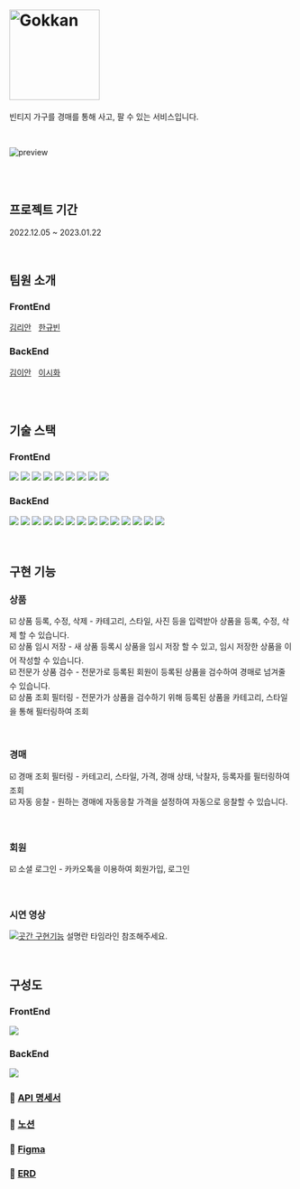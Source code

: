 # <img src="https://user-images.githubusercontent.com/78466780/213652916-5df85e69-d76a-459b-9452-7d0584e7e55b.png" alt="Gokkan" width="160px">

빈티지 가구를 경매를 통해 사고, 팔 수 있는 서비스입니다.

</br>

![preview](https://github.com/lianKim/gokkan/assets/97217822/23e7992c-0dc8-4a61-b590-794986da7edc)

</br>

</br>

## 프로젝트 기간

2022.12.05 ~ 2023.01.22

</br>

## 팀원 소개

<h3>FrontEnd</h3>

[김리안](https://github.com/lianKim)ㅤ[한규빈](https://github.com/kyubhinhan)

<h3>BackEnd</h3>

[김이안](https://github.com/kormeian)ㅤ[이시화](https://github.com/roomdoor)

</br>

</br>

## 기술 스택

<section>
    <h3>FrontEnd</h3>
<div>
    <img src="https://img.shields.io/badge/HTML5-E34F26?&style=flat-square&logo=html5&logoColor=white">
    <img src="https://img.shields.io/badge/CSS-1572B6?&style=flat-square&logo=css3&logoColor=white">
    <img src="https://img.shields.io/badge/Typescript-3178C6?&style=flat-square&logo=typescript&logoColor=white">
    <img src="https://img.shields.io/badge/Vite-646CFF?&style=flat-square&logo=vite&logoColor=white">
    <img src="https://img.shields.io/badge/React-61DAFB?&style=flat-square&logo=react&logoColor=white">
    <img src="https://img.shields.io/badge/Styled Component-DB7093?&style=flat-square&logo=styledcomponents&logoColor=white">
    <img src="https://img.shields.io/badge/Jotai-lightgrey?&style=flat-square&logo=jotai&logoColor=white">
    <img src="https://img.shields.io/badge/Github Actions-2088FF?&style=flat-square&logo=githubactions&logoColor=white">
    <img src="https://img.shields.io/badge/Amazon S3-569A31?&style=flat-square&logo=amazons3&logoColor=white">
</div>
    <h3>BackEnd</h3>
<div>
    <img src="https://img.shields.io/badge/Java-ED8B00?style=flat-square&logo=coffeeScript&logoColor=white">
    <img src="https://img.shields.io/badge/Spring%20Boot-6DB33F?style=flat-square&logo=springBoot&logoColor=white">
    <img src="https://img.shields.io/badge/Spring%20Security-6DB33F?style=flat-sqaure&logo=springSecurity&logoColor=white">
    <img src="https://img.shields.io/badge/Spring%20Data%20Jpa-6DB33F?style=flat-sqaure&logoColor=white">
    <img src="https://img.shields.io/badge/OAuth2-EC1C24?style=flat-sqaure&logoColor=white">
    <img src="https://img.shields.io/badge/QueryDsl-5d9bb9?style=flat-sqaure&logoColor=white">
    <img src="https://img.shields.io/badge/MySQL-4479A1?style=flat-sqaure&logo=MySQL&logoColor=white">
    <img src="https://img.shields.io/badge/Redis-DC382D?style=flat-sqaure&logo=Redis&logoColor=white">
    <img src="https://img.shields.io/badge/Json%20Web%20Token-442e2e?style=flat-sqaure&logo=jSONWebTokens&logoColor=white">
    <img src="https://img.shields.io/badge/Swagger-85EA2D?style=flat-sqaure&logo=swagger&logoColor=white">
    <img src="https://img.shields.io/badge/-SockJS-lightgrey?style=flat-sqaure&logoColor=white">
    <img src="https://img.shields.io/badge/Stomp-3b5c6b?style=flat-sqaure&logoColor=white">
    <img src="https://img.shields.io/badge/Docker-2496ED?style=flat-sqaure&logo=Docker&logoColor=white">
    <img src="https://img.shields.io/badge/Jenkins-D24939?style=flat-sqaure&logo=Jenkins&logoColor=white">
</div>
</section>

</br>

</br>

## 구현 기능

### 상품

☑️ 상품 등록, 수정, 삭제 - 카테고리, 스타일, 사진 등을 입력받아 상품을 등록, 수정, 삭제 할 수 있습니다.</br>
☑️ 상품 임시 저장 - 새 상품 등록시 상품을 임시 저장 할 수 있고, 임시 저장한 상품을 이어 작성할 수 있습니다.</br>
☑️ 전문가 상품 검수 - 전문가로 등록된 회원이 등록된 상품을 검수하여 경매로 넘겨줄 수 있습니다.</br>
☑️ 상품 조회 필터링 - 전문가가 상품을 검수하기 위해 등록된 상품을 카테고리, 스타일을 통해 필터링하여 조회</br>

</br>

### 경매

☑️ 경매 조회 필터링 - 카테고리, 스타일, 가격, 경매 상태, 낙찰자, 등록자를 필터링하여 조회</br>
☑️ 자동 응찰 - 원하는 경매에 자동응찰 가격을 설정하여 자동으로 응찰할 수 있습니다.</br>

</br>

### 회원

☑️ 소셜 로그인 - 카카오톡을 이용하여 회원가입, 로그인</br>

</br>

### 시연 영상

[![곳간 구현기능](http://img.youtube.com/vi/9O4lv17Ql7E/0.jpg)](https://youtube.com/watch?v=9O4lv17Ql7E&si=EnSIkaIECMiOmarE)
설명란 타임라인 참조해주세요.

</br>

## 구성도

<h3>FrontEnd</h3>

<img src="https://user-images.githubusercontent.com/108394338/214552512-6b476fdb-0c0b-49ef-9776-0f56f7dcb2e0.png" />

</br>

<h3>BackEnd</h3>

<img src="https://user-images.githubusercontent.com/78466780/214516810-64c2ad97-18eb-42cb-a093-7ce072703710.jpg">

</br>

### 🔗 [API 명세서](http://3.38.59.40:8080/swagger-ui/index.html#/)

### 🔗 [노션](https://fate-soprano-45d.notion.site/Gokkan-33f160a49d994c0eac1cb237b768fd13)

### 🔗 [Figma](https://www.figma.com/file/AUkFFhRZln5S5PYp9zgvXz/Gokkan-UI?node-id=0%3A1&t=JhSvLc7xt2WzzCmV-1)

### 🔗 [ERD](https://www.erdcloud.com/d/R2FKkcDcANvsk5HQC)


